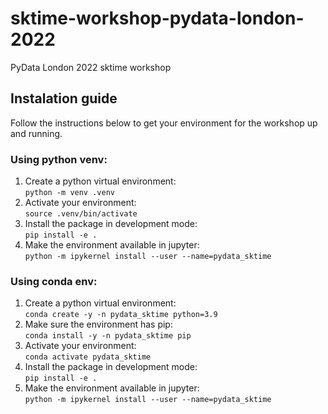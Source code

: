 # sktime-workshop-pydata-london-2022
PyData London 2022 sktime workshop

## Instalation guide
Follow the instructions below to get your environment for the workshop up and running.

### Using python venv:

1. Create a python virtual environment:  
`python -m venv .venv`
2. Activate your environment:  
`source .venv/bin/activate`
3. Install the package in development mode:  
`pip install -e .`
4. Make the environment available in jupyter:  
`python -m ipykernel install --user --name=pydata_sktime`

### Using conda env:

1. Create a python virtual environment:  
`conda create -y -n pydata_sktime python=3.9`
2. Make sure the environment has pip:  
`conda install -y -n pydata_sktime pip`
3. Activate your environment:  
`conda activate pydata_sktime`
4. Install the package in development mode:  
`pip install -e .`
5. Make the environment available in jupyter:  
`python -m ipykernel install --user --name=pydata_sktime`
